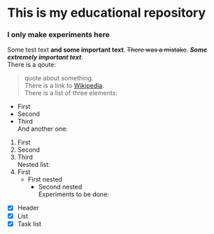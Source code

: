 # This is my educational repository
### I only make experiments here
Some test text **and some important text**. ~~There was a mistake~~. **_Some extremely important text_**.   
There is a qoute:  
>quote about something.  
There is a link to [Wikipedia](https://ru.wikipedia.org/wiki/Markdown).  
There is a list of three elements:  
- First
- Second
- Third  
And another one:
1. First
2. Second
3. Third  
Nested list:
1. First
   - First nested
     - Second nested  
Experiments to be done:
- [x] Header
- [x] List
- [x] Task list 
